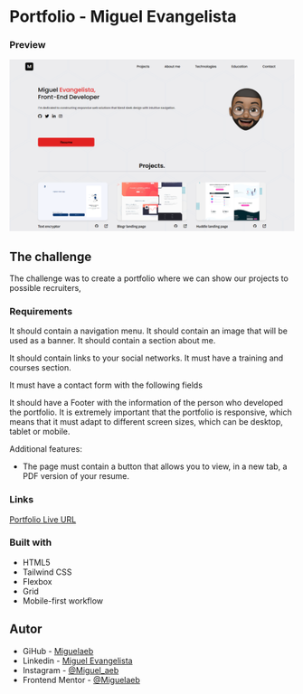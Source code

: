 # Portfolio - Miguel Evangelista

### Preview

![previw](./build/images/alura_portafolio.png)

## The challenge

The challenge was to create a portfolio where we can show our projects to possible recruiters,

### Requirements

It should contain a navigation menu.
It should contain an image that will be used as a banner.
It should contain a section about me.

It should contain links to your social networks.
It must have a training and courses section.

It must have a contact form with the following fields

It should have a Footer with the information of the person who developed the portfolio.
It is extremely important that the portfolio is responsive, which means that it must adapt to different screen sizes, which can be desktop, tablet or mobile.

Additional features:
- The page must contain a button that allows you to view, in a new tab, a PDF version of your resume.

### Links

[Portfolio Live URL](https://portfolio-miguel-evangelista.onrender.com) <br>

### Built with

- HTML5 
- Tailwind CSS 
- Flexbox
- Grid
- Mobile-first workflow

## Autor

- GiHub - [Miguelaeb](https://github.com/Miguelaeb)
- Linkedin - [Miguel Evangelista](https://www.linkedin.com/in/miguel-evangelista-8458b9150/)
- Instagram - [@Miguel_aeb](https://instagram.com/miguel_aeb?igshid=YmMyMTA2M2Y=)
- Frontend Mentor - [@Miguelaeb](https://www.frontendmentor.io/profile/Miguelaeb)
